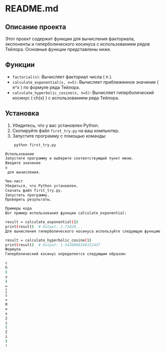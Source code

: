 # README.md

## Описание проекта

Этот проект содержит функции для вычисления факториала, экспоненты и гиперболического косинуса с использованием рядов Тейлора. Основные функции представлены ниже.

## Функции

- `factorial(n)`: Вычисляет факториал числа \( n \).
- `calculate_exponential(x, n=5)`: Вычисляет приближенное значение \( e^x \) по формуле ряда Тейлора.
- `calculate_hyperbolic_cosine(x, n=5)`: Вычисляет гиперболический косинус \( ch(x) \) с использованием ряда Тейлора.

## Установка

1. Убедитесь, что у вас установлен Python.
2. Скопируйте файл `first_try.py` на ваш компьютер.
3. Запустите программу с помощью команды:
```bash
    python first_try.py

Использование
Запустите программу и выберите соответствующий пункт меню.
Введите значение 
x
 для вычисления.

Чек-лист
Убедиться, что Python установлен.
Скачать файл first_try.py.
Запустить программу.
Проверить результаты.

Примеры кода
Вот пример использования функции calculate_exponential:

result = calculate_exponential(1)
print(result)  # Output: 2.71828...
Для вычисления гиперболического косинуса используйте следующую функцию:

result = calculate_hyperbolic_cosine(1)
print(result)  # Output: 1.5430806348152437
Формула
Гиперболический косинус определяется следующим образом:

c
h
(
x
)
=
∑
i
=
0
∞
x
2
i
(
2
i
)
!
